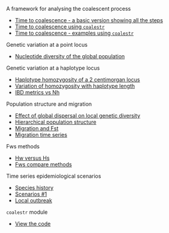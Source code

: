 A framework for analysing the coalescent process
*   [Time to coalescence - a basic version showing all the steps](coalescence_time_basic.ipynb)
*   [Time to coalescence using `coalestr`](coalescence_time.ipynb)
*   [Time to coalescence - examples using `coalestr`](coalescence_time_examples.ipynb)

Genetic variation at a point locus
*   [Nucleotide diversity of the global population](diversity_global.ipynb)

Genetic variation at a haplotype locus
*   [Haplotype homozygosity of a 2 centimorgan locus](haplotype_homozygosity_27kb.ipynb)
*   [Variation of homozygosity with haplotype length](haplotype_homozygosity_vs_length.ipynb)
*   [IBD metrics vs Nh](ibd_vs_nh.ipynb)

Population structure and migration
*   [Effect of global dispersal on local genetic diversity](migration_simple.ipynb)
*   [Hierarchical population structure](hierarchical_population_structure.ipynb)
*   [Migration and Fst](migration_Fst.ipynb)
*   [Migration time series](migration_time_series.ipynb)

Fws methods
*   [Hw versus Hs](hw_vs_hs.ipynb)
*   [Fws compare methods](fws_compare_methods.ipynb)

Time series epidemiological scenarios
*   [Species history](species_history.ipynb)
*   [Scenarios #1](scenario_1.ipynb)
*   [Local outbreak](local_outbreak.ipynb)

`coalestr` module
*   [View the code](coalestr.py)
